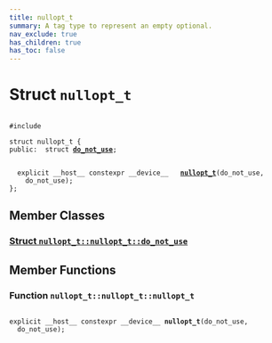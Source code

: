```yaml
---
title: nullopt_t
summary: A tag type to represent an empty optional. 
nav_exclude: true
has_children: true
has_toc: false
---
```


# Struct `nullopt_t`

<code class="doxybook">
<span>#include <thrust/optional.h></span><br>
<span>struct nullopt&#95;t {</span>
<span>public:</span><span>&nbsp;&nbsp;struct <b><a href="/thrust/api/classes/structnullopt__t_1_1do__not__use.html">do&#95;not&#95;use</a></b>;</span>
<br>
<span>&nbsp;&nbsp;explicit __host__ constexpr __device__ </span><span>&nbsp;&nbsp;<b><a href="/thrust/api/classes/structnullopt__t.html#function-nullopt_t">nullopt&#95;t</a></b>(do_not_use,</span>
<span>&nbsp;&nbsp;&nbsp;&nbsp;do_not_use);</span>
<span>};</span>
</code>

## Member Classes

<h3 id="struct-nullopt_t::do_not_use">
<a href="/thrust/api/classes/structnullopt__t_1_1do__not__use.html">Struct <code>nullopt&#95;t::nullopt&#95;t::do&#95;not&#95;use</code>
</a>
</h3>


## Member Functions

<h3 id="function-nullopt_t">
Function <code>nullopt&#95;t::nullopt&#95;t::nullopt&#95;t</code>
</h3>

<code class="doxybook">
<span>explicit __host__ constexpr __device__ </span><span><b>nullopt_t</b>(do_not_use,</span>
<span>&nbsp;&nbsp;do_not_use);</span></code>

